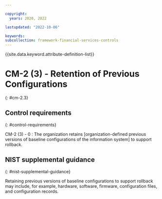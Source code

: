 ```yaml
---

copyright:
  years: 2020, 2022

lastupdated: "2022-10-06"

keywords: 
subcollection: framework-financial-services-controls
---
```


{{site.data.keyword.attribute-definition-list}}

               
# CM-2 (3) - Retention of Previous Configurations
{: #cm-2.3}

## Control requirements
{: #control-requirements}

CM-2 (3) - 0
    : The organization retains [organization-defined previous versions of baseline configurations of the information system] to support rollback.

## NIST supplemental guidance
{: #nist-supplemental-guidance}

Retaining previous versions of baseline configurations to support rollback may include, for example, hardware, software, firmware, configuration files, and configuration records.





